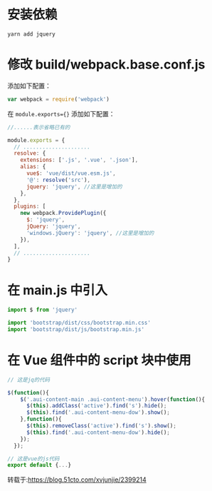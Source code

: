 # 安装依赖

```
yarn add jquery
```

# 修改 build/webpack.base.conf.js

添加如下配置：

```javascript
var webpack = require('webpack')
```

在 `module.exports={}` 添加如下配置：

```javascript
//......表示省略已有的

module.exports = {
  // .....................
  resolve: {
    extensions: ['.js', '.vue', '.json'],
    alias: {
      vue$: 'vue/dist/vue.esm.js',
      '@': resolve('src'),
      jquery: 'jquery', //这里是增加的
    },
  },
  plugins: [
    new webpack.ProvidePlugin({
      $: 'jquery',
      jQuery: 'jquery',
      'windows.jQuery': 'jquery', //这里是增加的
    }),
  ],
  // .....................
}
```

# 在 main.js 中引入

```javascript
import $ from 'jquery'

import 'bootstrap/dist/css/bootstrap.min.css'
import 'bootstrap/dist/js/bootstrap.min.js'
```

# 在 Vue 组件中的 script 块中使用

```javascript
// 这是jq的代码

$(function(){
    $('.aui-content-main .aui-content-menu').hover(function(){
      $(this).addClass('active').find('s').hide();
      $(this).find('.aui-content-menu-dow').show();
    },function(){
      $(this).removeClass('active').find('s').show();
      $(this).find('.aui-content-menu-dow').hide();
    });
  });

// 这是vue的js代码
export default {...}
```

转载于:https://blog.51cto.com/xvjunjie/2399214
